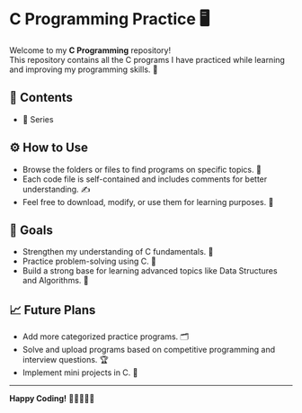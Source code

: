 # C Programming Practice 🖥️

Welcome to my **C Programming** repository!  
This repository contains all the C programs I have practiced while learning and improving my programming skills. 🚀

## 📂 Contents
- 📌 Series


## ⚙️ How to Use
- Browse the folders or files to find programs on specific topics. 📁
- Each code file is self-contained and includes comments for better understanding. ✍️
- Feel free to download, modify, or use them for learning purposes. 🎯

## 🎯 Goals
- Strengthen my understanding of C fundamentals. 🧠
- Practice problem-solving using C. 📝
- Build a strong base for learning advanced topics like Data Structures and Algorithms. 🌟

## 📈 Future Plans
- Add more categorized practice programs. 🗂️
- Solve and upload programs based on competitive programming and interview questions. 🏆
- Implement mini projects in C. 🔨

---

**Happy Coding!** 🎉👨‍💻👩‍💻
